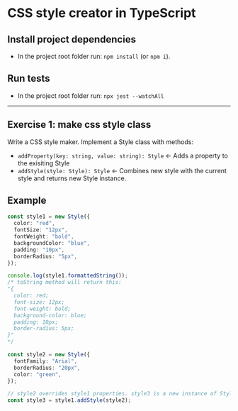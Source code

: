 # CSS style creator in TypeScript

## Install project dependencies

- In the project root folder run: `npm install` (or `npm i`).

## Run tests

- In the project root folder run: `npx jest --watchAll`

---

## Exercise 1: make css style class

Write a CSS style maker.
Implement a Style class with methods:

- `addProperty(key: string, value: string): Style` <- Adds a property to the exisiting Style
- `addStyle(style: Style): Style` <- Combines new style with the current style and returns new Style instance.

## Example

```ts
const style1 = new Style({
  color: "red",
  fontSize: "12px",
  fontWeight: "bold",
  backgroundColor: "blue",
  padding: "10px",
  borderRadius: "5px",
});

console.log(style1.formattedString());
/* toString method will return this:
"{
  color: red;
  font-size: 12px;
  font-weight: bold;
  background-color: blue;
  padding: 10px;
  border-radius: 5px;
}"
*/

const style2 = new Style({
  fontFamily: "Arial",
  borderRadius: "20px",
  color: "green",
});

// style2 overrides style1 properties. style3 is a new instance of Style class.
const style3 = style1.addStyle(style2);
```
